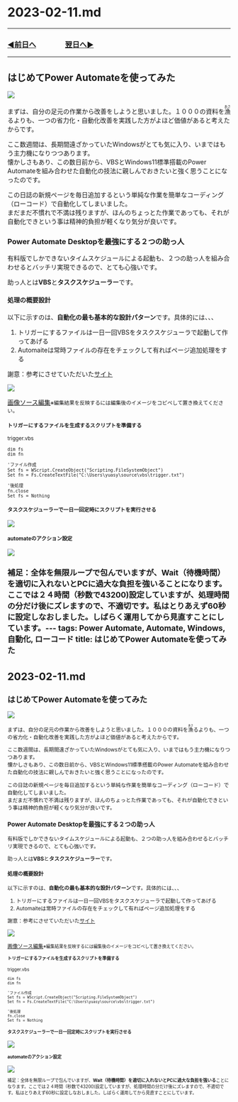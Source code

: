 
# 2023-02-11.md
---
### [◀️前日へ](https://github.com/yuasys/chatty-journal/blob/main/2023/02/2023-02-10.md)&emsp;&emsp;&emsp;&emsp;[翌日へ▶️](https://github.com/yuasys/chatty-journal/blob/main/2023/02/2023-02-12.md)

---


## はじめてPower Automateを使ってみた

![](https://i.imgur.com/xgLVojj.png)

まずは、自分の足元の作業から改善をしようと思いました。１０００の資料を<ruby>漁<rt>あさ</rt></ruby>るよりも、一つの省力化・自動化改善を実践した方がよほど価値があると考えたからです。  

ここ数週間は、長期間遠ざかっていたWindowsがとても気に入り、いまではもう主力機になりつつあります。  
懐かしさもあり、この数日前から、VBSとWindows11標準搭載のPower Automateを組み合わせた自動化の技法に親しんでおきたいと強く思うことになったのです。  

この日誌の新規ページを毎日追加するという単純な作業を簡単なコーディング（ローコード）で自動化してしまいました。  
まだまだ不慣れで不満は残りますが、ほんのちょっとた作業であっても、それが自動化できという事は精神的負担が軽くなり気分が良いです。

### Power Automate Desktopを最強にする２つの助っ人

有料版でしかできないタイムスケジュールによる起動も、２つの助っ人を組み合わせるとバッチリ実現できるので、とても心強いです。

助っ人とは**VBS**と**タスクスケジューラー**です。

#### 処理の概要設計

以下に示すのは、**自動化の最も基本的な設計パターン**です。具体的には、、、

1. トリガーにするファイルは一日一回VBSをタスクスケジューラで起動して作ってあげる
2. Automaiteは常時ファイルの存在をチェックして有ればページ追加処理をする

謝意：参考にさせていただいた[サイト](https://qiita.com/Daisuke-Mo/items/89aa5cc672ab572821b9)

![](https://i.imgur.com/TbrbIr9.png)

[画像ソース編集](https://app.diagrams.net/#G1rfWk6q5Sja70kztughzxhH73Rzvs2KsS)<small>※編集結果を反映するには編集後のイメージをコピペして置き換えてください。
    
#### トリガーにするファイルを生成するスクリプトを準備する

trigger.vbs 

```vbs=
dim fs
dim fn

'ファイル作成
Set fs = WScript.CreateObject("Scripting.FileSystemObject")
Set fn = Fs.CreateTextFile("C:\Users\yuasy\source\vbs\trigger.txt")

'後処理
fn.close
Set fs = Nothing
```

#### タスクスケジューラーで一日一回定時にスクリプトを実行させる

![](https://i.imgur.com/lfSdHfH.png)


#### automateのアクション設定

![](https://i.imgur.com/JvhAr8S.png)

補足：全体を無限ループで包んでいますが、**Wait（待機時間）を適切に入れないとPCに過大な負担を強いる**ことになります。ここでは２４時間（秒数で43200)設定していますが、処理時間の分だけ後にズレますので、不適切です。私はとりあえず60秒に設定しなおしました。しばらく運用してから見直すことにしています。---
tags: Power Automate, Automate, Windows, 自動化, ローコード
title: はじめてPower Automateを使ってみた
---

# 2023-02-11.md

## はじめてPower Automateを使ってみた

![](https://i.imgur.com/xgLVojj.png)

まずは、自分の足元の作業から改善をしようと思いました。１０００の資料を<ruby>漁<rt>あさ</rt></ruby>るよりも、一つの省力化・自動化改善を実践した方がよほど価値があると考えたからです。  

ここ数週間は、長期間遠ざかっていたWindowsがとても気に入り、いまではもう主力機になりつつあります。  
懐かしさもあり、この数日前から、VBSとWindows11標準搭載のPower Automateを組み合わせた自動化の技法に親しんでおきたいと強く思うことになったのです。  

この日誌の新規ページを毎日追加するという単純な作業を簡単なコーディング（ローコード）で自動化してしまいました。  
まだまだ不慣れで不満は残りますが、ほんのちょっとた作業であっても、それが自動化できという事は精神的負担が軽くなり気分が良いです。

### Power Automate Desktopを最強にする２つの助っ人

有料版でしかできないタイムスケジュールによる起動も、２つの助っ人を組み合わせるとバッチリ実現できるので、とても心強いです。

助っ人とは**VBS**と**タスクスケジューラー**です。

#### 処理の概要設計

以下に示すのは、**自動化の最も基本的な設計パターン**です。具体的には、、、

1. トリガーにするファイルは一日一回VBSをタスクスケジューラで起動して作ってあげる
2. Automaiteは常時ファイルの存在をチェックして有ればページ追加処理をする

謝意：参考にさせていただいた[サイト](https://qiita.com/Daisuke-Mo/items/89aa5cc672ab572821b9)

![](https://i.imgur.com/TbrbIr9.png)

[画像ソース編集](https://app.diagrams.net/#G1rfWk6q5Sja70kztughzxhH73Rzvs2KsS)<small>※編集結果を反映するには編集後のイメージをコピペして置き換えてください。
    
#### トリガーにするファイルを生成するスクリプトを準備する

trigger.vbs 

```vbs=
dim fs
dim fn

'ファイル作成
Set fs = WScript.CreateObject("Scripting.FileSystemObject")
Set fn = Fs.CreateTextFile("C:\Users\yuasy\source\vbs\trigger.txt")

'後処理
fn.close
Set fs = Nothing
```

#### タスクスケジューラーで一日一回定時にスクリプトを実行させる

![](https://i.imgur.com/lfSdHfH.png)


#### automateのアクション設定

![](https://i.imgur.com/JvhAr8S.png)

補足：全体を無限ループで包んでいますが、**Wait（待機時間）を適切に入れないとPCに過大な負担を強いる**ことになります。ここでは２４時間（秒数で43200)設定していますが、処理時間の分だけ後にズレますので、不適切です。私はとりあえず60秒に設定しなおしました。しばらく運用してから見直すことにしています。
